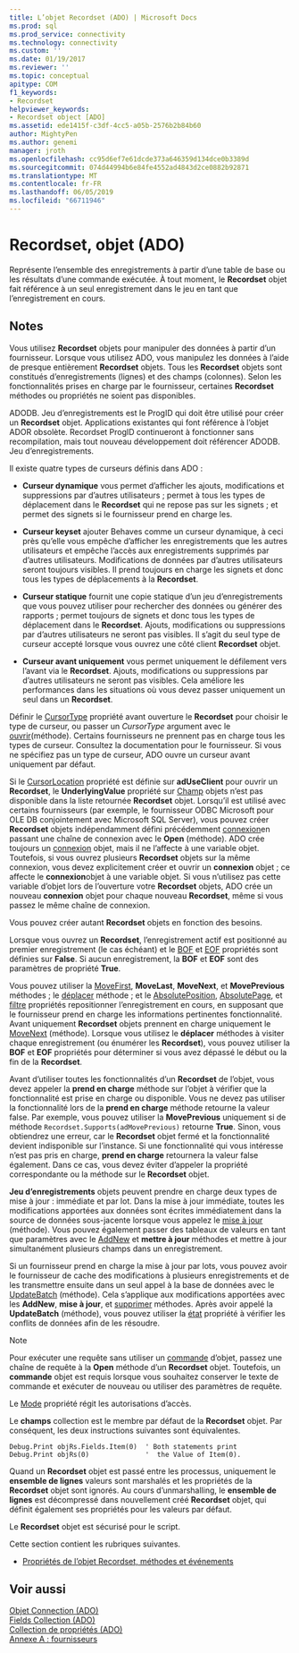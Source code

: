 ```yaml
---
title: L’objet Recordset (ADO) | Microsoft Docs
ms.prod: sql
ms.prod_service: connectivity
ms.technology: connectivity
ms.custom: ''
ms.date: 01/19/2017
ms.reviewer: ''
ms.topic: conceptual
apitype: COM
f1_keywords:
- Recordset
helpviewer_keywords:
- Recordset object [ADO]
ms.assetid: ede1415f-c3df-4cc5-a05b-2576b2b84b60
author: MightyPen
ms.author: genemi
manager: jroth
ms.openlocfilehash: cc95d6ef7e61dcde373a646359d134dce0b3389d
ms.sourcegitcommit: 074d44994b6e84fe4552ad4843d2ce0882b92871
ms.translationtype: MT
ms.contentlocale: fr-FR
ms.lasthandoff: 06/05/2019
ms.locfileid: "66711946"
---
```

# <a name="recordset-object-ado"></a>Recordset, objet (ADO)
Représente l’ensemble des enregistrements à partir d’une table de base ou les résultats d’une commande exécutée. À tout moment, le **Recordset** objet fait référence à un seul enregistrement dans le jeu en tant que l’enregistrement en cours.  
  
## <a name="remarks"></a>Notes  
 Vous utilisez **Recordset** objets pour manipuler des données à partir d’un fournisseur. Lorsque vous utilisez ADO, vous manipulez les données à l’aide de presque entièrement **Recordset** objets. Tous les **Recordset** objets sont constitués d’enregistrements (lignes) et des champs (colonnes). Selon les fonctionnalités prises en charge par le fournisseur, certaines **Recordset** méthodes ou propriétés ne soient pas disponibles.  
  
 ADODB. Jeu d’enregistrements est le ProgID qui doit être utilisé pour créer un **Recordset** objet. Applications existantes qui font référence à l’objet ADOR obsolète. Recordset ProgID continueront à fonctionner sans recompilation, mais tout nouveau développement doit référencer ADODB. Jeu d’enregistrements.  
  
 Il existe quatre types de curseurs définis dans ADO :  
  
-   **Curseur dynamique** vous permet d’afficher les ajouts, modifications et suppressions par d’autres utilisateurs ; permet à tous les types de déplacement dans le **Recordset** qui ne repose pas sur les signets ; et permet des signets si le fournisseur prend en charge les.  
  
-   **Curseur keyset** ajouter Behaves comme un curseur dynamique, à ceci près qu’elle vous empêche d’afficher les enregistrements que les autres utilisateurs et empêche l’accès aux enregistrements supprimés par d’autres utilisateurs. Modifications de données par d’autres utilisateurs seront toujours visibles. Il prend toujours en charge les signets et donc tous les types de déplacements à la **Recordset**.  
  
-   **Curseur statique** fournit une copie statique d’un jeu d’enregistrements que vous pouvez utiliser pour rechercher des données ou générer des rapports ; permet toujours de signets et donc tous les types de déplacement dans le **Recordset**. Ajouts, modifications ou suppressions par d’autres utilisateurs ne seront pas visibles. Il s’agit du seul type de curseur accepté lorsque vous ouvrez une côté client **Recordset** objet.  
  
-   **Curseur avant uniquement** vous permet uniquement le défilement vers l’avant via le **Recordset**. Ajouts, modifications ou suppressions par d’autres utilisateurs ne seront pas visibles. Cela améliore les performances dans les situations où vous devez passer uniquement un seul dans un **Recordset**.  
  
 Définir le [CursorType](../../../ado/reference/ado-api/cursortype-property-ado.md) propriété avant ouverture le **Recordset** pour choisir le type de curseur, ou passer un *CursorType* argument avec le [ouvrir](../../../ado/reference/ado-api/open-method-ado-recordset.md)(méthode). Certains fournisseurs ne prennent pas en charge tous les types de curseur. Consultez la documentation pour le fournisseur. Si vous ne spécifiez pas un type de curseur, ADO ouvre un curseur avant uniquement par défaut.  
  
 Si le [CursorLocation](../../../ado/reference/ado-api/cursorlocation-property-ado.md) propriété est définie sur **adUseClient** pour ouvrir un **Recordset**, le **UnderlyingValue** propriété sur [Champ](../../../ado/reference/ado-api/field-object.md) objets n’est pas disponible dans la liste retournée **Recordset** objet. Lorsqu’il est utilisé avec certains fournisseurs (par exemple, le fournisseur ODBC Microsoft pour OLE DB conjointement avec Microsoft SQL Server), vous pouvez créer **Recordset** objets indépendamment défini précédemment [connexion](../../../ado/reference/ado-api/connection-object-ado.md)en passant une chaîne de connexion avec le **Open** (méthode). ADO crée toujours un [connexion](../../../ado/reference/ado-api/connection-object-ado.md) objet, mais il ne l’affecte à une variable objet. Toutefois, si vous ouvrez plusieurs **Recordset** objets sur la même connexion, vous devez explicitement créer et ouvrir un **connexion** objet ; ce affecte le **connexion**objet à une variable objet. Si vous n’utilisez pas cette variable d’objet lors de l’ouverture votre **Recordset** objets, ADO crée un nouveau **connexion** objet pour chaque nouveau **Recordset**, même si vous passez le même chaîne de connexion.  
  
 Vous pouvez créer autant **Recordset** objets en fonction des besoins.  
  
 Lorsque vous ouvrez un **Recordset**, l’enregistrement actif est positionné au premier enregistrement (le cas échéant) et le [BOF](../../../ado/reference/ado-api/bof-eof-properties-ado.md) et [EOF](../../../ado/reference/ado-api/bof-eof-properties-ado.md) propriétés sont définies sur **False**. Si aucun enregistrement, la **BOF** et **EOF** sont des paramètres de propriété **True**.  
  
 Vous pouvez utiliser la [MoveFirst](../../../ado/reference/ado-api/movefirst-movelast-movenext-and-moveprevious-methods-ado.md), **MoveLast**, **MoveNext**, et **MovePrevious** méthodes ; le [déplacer](../../../ado/reference/ado-api/move-method-ado.md) méthode ; et le [AbsolutePosition](../../../ado/reference/ado-api/absoluteposition-property-ado.md), [AbsolutePage](../../../ado/reference/ado-api/absolutepage-property-ado.md), et [filtre](../../../ado/reference/ado-api/filter-property.md) propriétés repositionner l’enregistrement en cours, en supposant que le fournisseur prend en charge les informations pertinentes fonctionnalité. Avant uniquement **Recordset** objets prennent en charge uniquement le [MoveNext](../../../ado/reference/ado-api/movefirst-movelast-movenext-and-moveprevious-methods-ado.md) (méthode). Lorsque vous utilisez le **déplacer** méthodes à visiter chaque enregistrement (ou énumérer les **Recordset**), vous pouvez utiliser la **BOF** et **EOF** propriétés pour déterminer si vous avez dépassé le début ou la fin de la **Recordset**.  
  
 Avant d’utiliser toutes les fonctionnalités d’un **Recordset** de l’objet, vous devez appeler la **prend en charge** méthode sur l’objet à vérifier que la fonctionnalité est prise en charge ou disponible. Vous ne devez pas utiliser la fonctionnalité lors de la **prend en charge** méthode retourne la valeur false. Par exemple, vous pouvez utiliser la **MovePrevious** uniquement si de méthode `Recordset.Supports(adMovePrevious)` retourne **True**. Sinon, vous obtiendrez une erreur, car le **Recordset** objet fermé et la fonctionnalité devient indisponible sur l’instance. Si une fonctionnalité qui vous intéresse n’est pas pris en charge, **prend en charge** retournera la valeur false également. Dans ce cas, vous devez éviter d’appeler la propriété correspondante ou la méthode sur le **Recordset** objet.  
  
 **Jeu d’enregistrements** objets peuvent prendre en charge deux types de mise à jour : immédiate et par lot. Dans la mise à jour immédiate, toutes les modifications apportées aux données sont écrites immédiatement dans la source de données sous-jacente lorsque vous appelez le [mise à jour](../../../ado/reference/ado-api/update-method.md) (méthode). Vous pouvez également passer des tableaux de valeurs en tant que paramètres avec le [AddNew](../../../ado/reference/ado-api/addnew-method-ado.md) et **mettre à jour** méthodes et mettre à jour simultanément plusieurs champs dans un enregistrement.  
  
 Si un fournisseur prend en charge la mise à jour par lots, vous pouvez avoir le fournisseur de cache des modifications à plusieurs enregistrements et de les transmettre ensuite dans un seul appel à la base de données avec le [UpdateBatch](../../../ado/reference/ado-api/updatebatch-method.md) (méthode). Cela s’applique aux modifications apportées avec les **AddNew**, **mise à jour**, et [supprimer](../../../ado/reference/ado-api/delete-method-ado-recordset.md) méthodes. Après avoir appelé la **UpdateBatch** (méthode), vous pouvez utiliser la [état](../../../ado/reference/ado-api/status-property-ado-recordset.md) propriété à vérifier les conflits de données afin de les résoudre.  
  
> [!NOTE]
>  Pour exécuter une requête sans utiliser un [commande](../../../ado/reference/ado-api/command-object-ado.md) d’objet, passez une chaîne de requête à la **Open** méthode d’un **Recordset** objet. Toutefois, un **commande** objet est requis lorsque vous souhaitez conserver le texte de commande et exécuter de nouveau ou utiliser des paramètres de requête.  
  
 Le [Mode](../../../ado/reference/ado-api/mode-property-ado.md) propriété régit les autorisations d’accès.  
  
 Le **champs** collection est le membre par défaut de la **Recordset** objet. Par conséquent, les deux instructions suivantes sont équivalentes.  
  
```  
Debug.Print objRs.Fields.Item(0)  ' Both statements print   
Debug.Print objRs(0)              '  the Value of Item(0).  
```  
  
 Quand un **Recordset** objet est passé entre les processus, uniquement le **ensemble de lignes** valeurs sont marshalés et les propriétés de la **Recordset** objet sont ignorés. Au cours d’unmarshalling, le **ensemble de lignes** est décompressé dans nouvellement créé **Recordset** objet, qui définit également ses propriétés pour les valeurs par défaut.  
  
 Le **Recordset** objet est sécurisé pour le script.  
  
 Cette section contient les rubriques suivantes.  
  
-   [Propriétés de l’objet Recordset, méthodes et événements](../../../ado/reference/ado-api/recordset-object-properties-methods-and-events.md)  
  
## <a name="see-also"></a>Voir aussi  
 [Objet Connection (ADO)](../../../ado/reference/ado-api/connection-object-ado.md)   
 [Fields Collection (ADO)](../../../ado/reference/ado-api/fields-collection-ado.md)   
 [Collection de propriétés (ADO)](../../../ado/reference/ado-api/properties-collection-ado.md)   
 [Annexe A : fournisseurs](../../../ado/guide/appendixes/appendix-a-providers.md)
